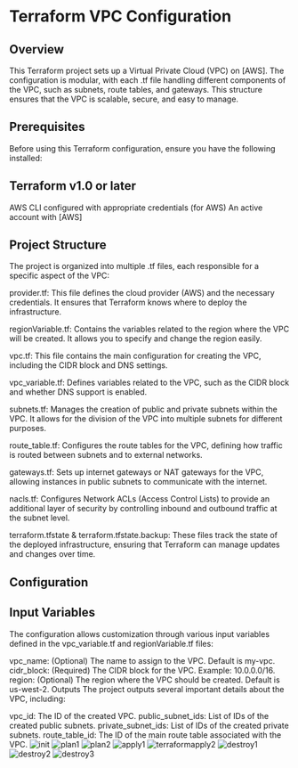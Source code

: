 # Terraform VPC Configuration
## Overview
This Terraform project sets up a Virtual Private Cloud (VPC) on [AWS]. The configuration is modular, with each .tf file handling different components of the VPC, such as subnets, route tables, and gateways. This structure ensures that the VPC is scalable, secure, and easy to manage.

## Prerequisites
Before using this Terraform configuration, ensure you have the following installed:

## Terraform v1.0 or later
AWS CLI configured with appropriate credentials (for AWS)
An active account with [AWS]


## Project Structure
The project is organized into multiple .tf files, each responsible for a specific aspect of the VPC:

provider.tf: This file defines the cloud provider (AWS) and the necessary credentials. It ensures that Terraform knows where to deploy the infrastructure.

regionVariable.tf: Contains the variables related to the region where the VPC will be created. It allows you to specify and change the region easily.

vpc.tf: This file contains the main configuration for creating the VPC, including the CIDR block and DNS settings.

vpc_variable.tf: Defines variables related to the VPC, such as the CIDR block and whether DNS support is enabled.

subnets.tf: Manages the creation of public and private subnets within the VPC. It allows for the division of the VPC into multiple subnets for different purposes.

route_table.tf: Configures the route tables for the VPC, defining how traffic is routed between subnets and to external networks.

gateways.tf: Sets up internet gateways or NAT gateways for the VPC, allowing instances in public subnets to communicate with the internet.

nacls.tf: Configures Network ACLs (Access Control Lists) to provide an additional layer of security by controlling inbound and outbound traffic at the subnet level.

terraform.tfstate & terraform.tfstate.backup: These files track the state of the deployed infrastructure, ensuring that Terraform can manage updates and changes over time.

## Configuration
## Input Variables
The configuration allows customization through various input variables defined in the vpc_variable.tf and regionVariable.tf files:

vpc_name: (Optional) The name to assign to the VPC. Default is my-vpc.
cidr_block: (Required) The CIDR block for the VPC. Example: 10.0.0.0/16.
region: (Optional) The region where the VPC should be created. Default is us-west-2.
Outputs
The project outputs several important details about the VPC, including:

vpc_id: The ID of the created VPC.
public_subnet_ids: List of IDs of the created public subnets.
private_subnet_ids: List of IDs of the created private subnets.
route_table_id: The ID of the main route table associated with the VPC.
![init](https://github.com/user-attachments/assets/963ea353-baea-4deb-b3c5-5cadb313c69c)
![plan1](https://github.com/user-attachments/assets/507bbfde-1b94-4537-8393-8aadb00cb213)
![plan2](https://github.com/user-attachments/assets/d8f34491-3a86-4c9e-878b-0faf04f28638)
![apply1](https://github.com/user-attachments/assets/c209bc8a-51dd-4cdc-abbc-c5a8a29a0ea6)
![terraformapply2](https://github.com/user-attachments/assets/87d7ad18-56a7-4efe-913d-f89716fed802)
![destroy1](https://github.com/user-attachments/assets/ef4e0206-e855-452b-9fff-490c7d8e1041)
![destroy2](https://github.com/user-attachments/assets/c85caa26-8960-412f-b432-82b669a9a84b)
![destroy3](https://github.com/user-attachments/assets/a02d24bb-88b1-46a1-a328-c174fdd05194)
